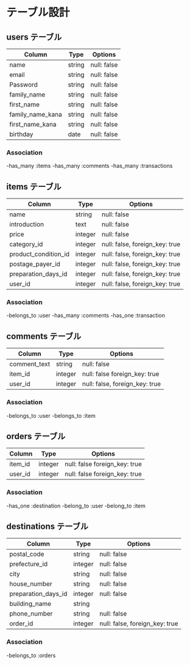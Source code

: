 # テーブル設計

## users テーブル

| Column            | Type    | Options     |
| ----------------  | ------  | ----------- |
| name              | string  | null: false |
| email             | string  | null: false |
| Password          | string  | null: false |
| family_name       | string  | null: false |
| first_name        | string  | null: false |
| family_name_kana  | string  | null: false |
| first_name_kana   | string  | null: false |
| birthday          | date    | null: false |


### Association

-has_many :items
-has_many :comments
-has_many :transactions

## items テーブル

| Column               | Type    | Options                       |
| ----------------     | ------  | ----------------------------- |
| name                 | string  | null: false                   |
| introduction         | text    | null: false                   |
| price                | integer | null: false                   |
| category_id          | integer | null: false, foreign_key: true|
| product_condition_id | integer | null: false, foreign_key: true|
| postage_payer_id     | integer | null: false, foreign_key: true|
| preparation_days_id  | integer | null: false, foreign_key: true|
| user_id              | integer | null: false, foreign_key: true|

### Association

-belongs_to :user
-has_many :comments
-has_one :transaction


## comments テーブル

| Column            | Type    | Options                       |
| ----------------  | ------  | ----------------------------  |
| comment_text      | string  | null: false                   |
| item_id           | integer | null: false  foreign_key: true|
| user_id           | integer | null: false, foreign_key: true|

### Association

-belongs_to :user
-belongs_to :item

## orders テーブル

| Column            | Type    | Options                       |
| ----------------  | ------  | ----------------------------  |
| item_id           | integer | null: false  foreign_key: true|
| user_id           | integer | null: false  foreign_key: true|

### Association

-has_one :destination
-belong_to :user
-belong_to :item


## destinations テーブル

| Column             | Type    | Options                        |
| ----------------   | ------  | -----------------------------  |
| postal_code        | string  | null: false                    |
| prefecture_id      | integer | null: false                    |
| city               | string  | null: false                    |
| house_number       | string  | null: false                    |
| preparation_days_id| integer | null: false                    |
| building_name      | string  |                                |
| phone_number       | string  | null: false                    |
| order_id           | integer | null: false, foreign_key: true |

### Association

-belongs_to :orders


